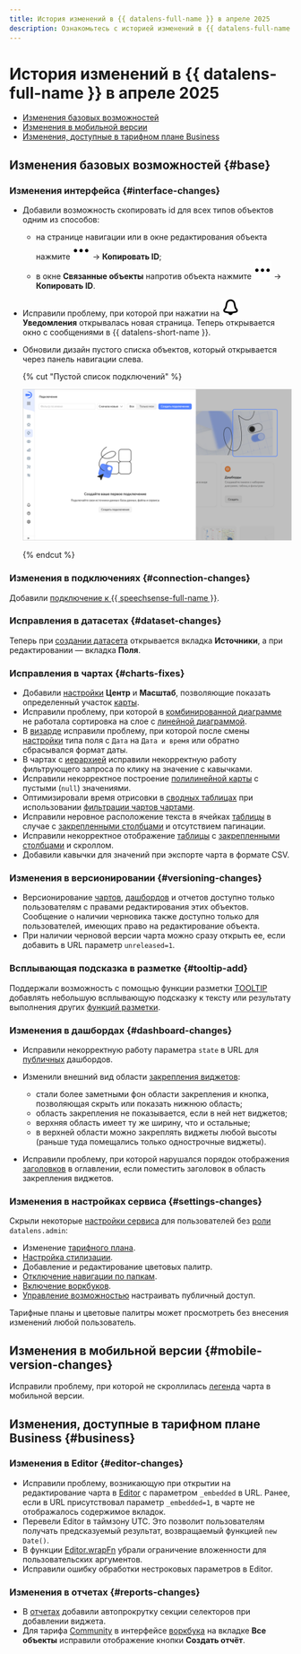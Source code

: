 ```yaml
---
title: История изменений в {{ datalens-full-name }} в апреле 2025
description: Ознакомьтесь с историей изменений в {{ datalens-full-name }} за апрель 2025.
---
```


# История изменений в {{ datalens-full-name }} в апреле 2025


* [Изменения базовых возможностей](#base)
* [Изменения в мобильной версии](#mobile-version-changes)
* [Изменения, доступные в тарифном плане Business](#business)

## Изменения базовых возможностей {#base}



### Изменения интерфейса {#interface-changes}

* Добавили возможность скопировать id для всех типов объектов одним из способов:
  
  * на странице навигации или в окне редактирования объекта нажмите ![image](../../_assets/console-icons/ellipsis.svg) → **Копировать ID**;
  * в окне **Связанные объекты** напротив объекта нажмите ![image](../../_assets/console-icons/ellipsis.svg) → **Копировать ID**.
  
* Исправили проблему, при которой при нажатии на ![image](../../_assets/console-icons/bell.svg) **Уведомления** открывалась новая страница. Теперь открывается окно с сообщениями в {{ datalens-short-name }}.
* Обновили дизайн пустого списка объектов, который открывается через панель навигации слева.

  {% cut "Пустой список подключений" %}

  ![image](../../_assets/datalens/release-notes/empty-list-connections.png)

  {% endcut %}


### Изменения в подключениях {#connection-changes}

Добавили [подключение к {{ speechsense-full-name }}](../operations/connection/create-speechsense.md).


### Исправления в датасетах {#dataset-changes}

Теперь при [создании датасета](../dataset/create-dataset.md#create) открывается вкладка **Источники**, а при редактировании — вкладка **Поля**.

### Исправления в чартах {#charts-fixes}

* Добавили [настройки](../concepts/chart/settings.md#common-settings) **Центр** и **Масштаб**, позволяющие показать определенный участок [карты](../visualization-ref/map-chart.md).
* Исправили проблему, при которой в [комбинированной диаграмме](../visualization-ref/combined-chart.md) не работала сортировка на слое с [линейной диаграммой](../visualization-ref/line-chart.md).
* В [визарде](../concepts/chart/dataset-based-charts.md) исправили проблему, при которой после смены [настройки](../concepts/chart/settings.md#field-settings) типа поля с `Дата` на `Дата и время` или обратно сбрасывался формат даты.
* В чартах с [иерархией](../operations/chart/add-hierarchy.md) исправили некорректную работу фильтрующего запроса по клику на значение с кавычками.
* Исправили некорректное построение [полилинейной карты](../visualization-ref/polyline-map-chart.md) с пустыми (`null`) значениями.
* Оптимизировали время отрисовки в [сводных таблицах](../visualization-ref/pivot-table-chart.md) при использовании [фильтрации чартов чартами](../dashboard/chart-chart-filtration.md).
* Исправили неровное расположение текста в ячейках [таблицы](../visualization-ref/table-chart.md) в случае с [закрепленными столбцами](../visualization-ref/table-chart.md#column-fixation) и отсутствием пагинации.
* Исправили некорректное отображение [таблицы](../visualization-ref/table-chart.md) с [закрепленными столбцами](../visualization-ref/table-chart.md#column-fixation) и скроллом.
* Добавили кавычки для значений при экспорте чарта в формате CSV.

### Изменения в версионировании {#versioning-changes}

* Версионирование [чартов](../concepts/chart/versioning.md), [дашбордов](../dashboard/versioning.md) и отчетов доступно только пользователям с правами редактирования этих объектов. Сообщение о наличии черновика также доступно только для пользователей, имеющих право на редактирование объекта.
* При наличии черновой версии чарта можно сразу открыть ее, если добавить в URL параметр `unreleased=1`.

### Всплывающая подсказка в разметке {#tooltip-add}

Поддержали возможность с помощью функции разметки [TOOLTIP](../function-ref/TOOLTIP.md) добавлять небольшую всплывающую подсказку к тексту или результату выполнения других [функций разметки](../function-ref/markup-functions.md).

### Изменения в дашбордах {#dashboard-changes}

* Исправили некорректную работу параметра `state` в URL для [публичных](../concepts/datalens-public.md) дашбордов.
* Изменили внешний вид области [закрепления виджетов](../dashboard/settings.md#widget-fixation):
  
  * стали более заметными фон области закрепления и кнопка, позволяющая скрыть или показать нижнюю область;
  * область закрепления не показывается, если в ней нет виджетов;
  * верхняя область имеет ту же ширину, что и остальные;
  * в верхней области можно закреплять виджеты любой высоты (раньше туда помещались только однострочные виджеты).

* Исправили проблему, при которой нарушался порядок отображения [заголовков](../dashboard/widget.md#title) в оглавлении, если поместить заголовок в область закрепления виджетов.



### Изменения в настройках сервиса {#settings-changes}

Скрыли некоторые [настройки сервиса](../settings/ui-customization.md) для пользователей без [роли](../security/roles.md#datalens.admin) `datalens.admin`:

* Изменение [тарифного плана](../settings/service-plan.md).
* [Настройка стилизации](../settings/ui-customization.md).
* Добавление и редактирование цветовых палитр.
* [Отключение навигации по папкам](../settings/disable-folder-navigation.md).
* [Включение воркбуков](../workbooks-collections/index.md#enable-workbooks).
* [Управление возможностью](../concepts/datalens-public.md#publication-disable) настраивать публичный доступ.

Тарифные планы и цветовые палитры может просмотреть без внесения изменений любой пользователь.


## Изменения в мобильной версии {#mobile-version-changes}

Исправили проблему, при которой не скроллилась [легенда](../concepts/chart/settings.md#common-settings) чарта в мобильной версии.


## Изменения, доступные в тарифном плане Business {#business}

### Изменения в Editor {#editor-changes}

* Исправили проблему, возникающую при открытии на редактирование чарта в [Editor](../charts/editor/index.md) с параметром `_embedded` в URL. Ранее, если в URL присутствовал параметр `_embedded=1`, в чарте не отображалось содержимое вкладок.
* Перевели Editor в таймзону UTC. Это позволит пользователям получать предсказуемый результат, возвращаемый функцией `new Date()`.
* В функции [Editor.wrapFn](../charts/editor/methods.md#wrap) убрали ограничение вложенности для пользовательских аргументов.
* Исправили ошибку обработки нестроковых параметров в Editor.

### Изменения в отчетах {#reports-changes}

* В [отчетах](../reports/index.md) добавили автопрокрутку секции селекторов при добавлении виджета.
* Для тарифа [Community](../settings/service-plan.md) в интерфейсе [воркбука](../workbooks-collections/index.md) на вкладке **Все объекты** исправили отображение кнопки **Создать отчёт**.

